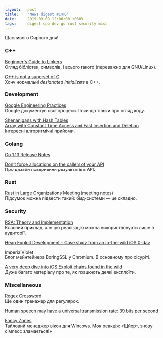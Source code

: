 ```yaml
---
layout:   post
title:    "News digest #1⑨0"
date:     2019-09-09 12:00:00 +0300
tags:     digest cpp dev go rust security misc
---
```


Щасливого Сирного дня!

<!--
TODO: сирна картинка
2019-09-02: Почав збирати
-->

### C++

[Beginner's Guide to Linkers](http://www.lurklurk.org/linkers/linkers.html)<br/>
Огляд бібліотек, символів, і всього такого (переважно для GNU/Linux).

[C++ is not a superset of C](https://mcla.ug/blog/cpp-is-not-a-superset-of-c.html)<br/>
Хочу нормальні _designated initializers_ в C++.

### Development

[Google Engineering Practices](https://google.github.io/eng-practices/)<br/>
Google документує свої процеси. Поки що тільки про огляд коду.

[Shenanigans with Hash Tables](http://thume.ca/2019/07/29/shenanigans-with-hash-tables/)<br/>
[Array with Constant Time Access and Fast Insertion and Deletion](https://github.com/igushev/IgushArray)<br/>
Інтересні алгоритмічні прийоми.

### Golang

[Go 1.13 Release Notes](https://golang.org/doc/go1.13)

[Don’t force allocations on the callers of your API](https://dave.cheney.net/2019/09/05/dont-force-allocations-on-the-callers-of-your-api)<br/>
Про дизайн повернення результатів в API.

### Rust

[Rust in Large Organizations Meeting](https://users.rust-lang.org/t/rust-in-large-organizations-meeting/32059) [(meeting notes)](https://gist.github.com/rylev/0e3c3895dcb40b6a1c1cf8c427c01b5e)<br/>
Підсумок можна підвести такий: білд-системи — це складно.

### Security

[RSA: Theory and Implementation](https://eli.thegreenplace.net/2019/rsa-theory-and-implementation/)<br/>
Класний приклад, але цю реалізацію можна використвовуати лише в аудиторії.

[Heap Exploit Development – Case study from an in-the-wild iOS 0-day](https://azeria-labs.com/heap-exploit-development-part-1/)

[ImperialViolet](https://www.imperialviolet.org/)<br/>
Блог мейнтейнера BoringSSL у Chromium. В основному про сісуріті.

[A very deep dive into iOS Exploit chains found in the wild](https://googleprojectzero.blogspot.com/2019/08/a-very-deep-dive-into-ios-exploit.html)<br/>
Дуже багато матеріалу про те, як працюють деякі експлоїти.

### Miscellaneous

[Regex Crossword](https://regexcrossword.com)<br/>
Ще один тренажер для регулярок.

[Human speech may have a universal transmission rate: 39 bits per second](https://news.ycombinator.com/item?id=20880789)

[Fancy Zones](https://github.com/microsoft/PowerToys/blob/master/src/modules/fancyzones/README.md)<br/>
Тайловий менеджер вікон для Windows. Моя реакція: «Щйорт, знову сімлесс зламається!»
